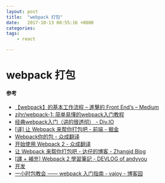 ```yaml
---
layout: post
title:  "webpack 打包"
date:   2017-10-13 00:55:16 +0800
categories:  
tags: 
    - react 

---
```


# webpack 打包 #


#### 参考 ####

* [【webpack】的基本工作流程 – 進擊的 Front End‘s – Medium](https://medium.com/html-test/webpack-的基本工作流程-585f2bc952b9)
* [zjhr/webpack-1: 简单易懂的webpack入门教程](https://github.com/zjhr/webpack-1)
* [经典webpack入门（讲的很透彻） - Div.IO](https://div.io/topic/1752)
* [[译] 让 Webpack 来帮你打包吧 - 前端 - 掘金](https://juejin.im/entry/5767a975df0eea0062ffe193)
* [Webpack你的包 - 众成翻译](http://www.zcfy.cc/article/webpack-your-bags-921.html)
* [开始使用 Webpack 2 - 众成翻译](http://www.zcfy.cc/article/getting-started-with-webpack-2-thinking-in-code-2110.html)
* [让 Webpack 来帮你打包吧 - 达仔的博客 - Zhangjd Blog](https://blog.zhangjd.me/2016/06/19/webpack-your-bags/)
* [[譯 + 補充] Webpack 2 學習筆記 - DEVLOG of andyyou](https://andyyou.github.io/2017/02/17/webpack-2-beginner-guide/)
* [开发](https://doc.webpack-china.org/guides/development/)
* [一小时包教会 —— webpack 入门指南 - vajoy - 博客园](https://www.cnblogs.com/vajoy/p/4650467.html)
